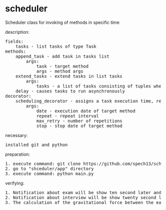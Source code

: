 # scheduler
Scheduler class for invoking of methods in specific time

description:
<pre>
fields:
    tasks - list tasks of type Task
methods:
    append_task - add task in tasks list
        args:
            task - target method
            args - method args
    extend_tasks - extend tasks in list tasks
        args:
            tasks - a list of tasks consisting of tuples where the first element of the tuple is the target method, and the second is a tuple of its arguments
    delay - causes tasks to run asynchronously
decorator:
    scheduling_decorator - assigns a task execution time, repetition interval, and execution stop time
        args:
            date - execution date of target method
            repeat - repeat interval
            max_retry - number of repetitions
            stop - stop date of target method
</pre>

necessary:
<pre>
installed git and python
</pre>

preparation:
<pre>
1. execute command: git clone https://github.com/spech13/scheduler.git
2. go to "shceduler/app" directory
3. execute command: python main.py
</pre>

verifying:
<pre>
1. Notification about exam will be show ten second later and repeat five second six time
2. Notification about interview will be show twenty second later and repeat ten second two time
3. The calculation of the gravitational force between the earth and the moon will be output after five seconds once
</pre>